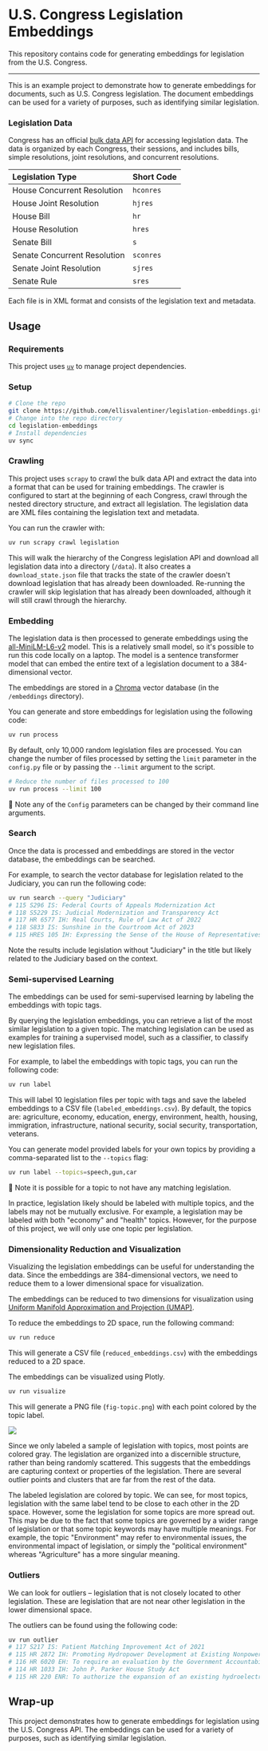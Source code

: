 # U.S. Congress Legislation Embeddings

This repository contains code for generating embeddings for legislation from the U.S. Congress.

***

This is an example project to demonstrate how to generate embeddings for documents, such as U.S. Congress legislation.
The document embeddings can be used for a variety of purposes, such as identifying similar legislation.

### Legislation Data

Congress has an official [bulk data API](https://www.govinfo.gov/bulkdata/) for accessing legislation data.
The data is organized by each Congress, their sessions, and includes bills, simple resolutions, joint resolutions, and concurrent resolutions.

| Legislation Type             | Short Code |
|:-----------------------------|:-----------|
| House Concurrent Resolution  | `hconres`  |
| House Joint Resolution       | `hjres`    |
| House Bill                   | `hr`       |
| House Resolution             | `hres`     |
| Senate Bill                  | `s`        |
| Senate Concurrent Resolution | `sconres`  |
| Senate Joint Resolution      | `sjres`    |
| Senate Rule                  | `sres`     |

Each file is in XML format and consists of the legislation text and metadata.

## Usage

### Requirements

This project uses [`uv`](https://github.com/astral-sh/uv) to manage project dependencies.

### Setup

```bash
# Clone the repo
git clone https://github.com/ellisvalentiner/legislation-embeddings.git
# Change into the repo directory
cd legislation-embeddings
# Install dependencies
uv sync
```

### Crawling

This project uses `scrapy` to crawl the bulk data API and extract the data into a format that can be used for training embeddings.
The crawler is configured to start at the beginning of each Congress, crawl through the nested directory structure, and extract all legislation.
The legislation data are XML files containing the legislation text and metadata.

You can run the crawler with:

```bash
uv run scrapy crawl legislation
```

This will walk the hierarchy of the Congress legislation API and download all legislation data into a directory (`/data`).
It also creates a `download_state.json` file that tracks the state of the crawler doesn't download legislation that has already been downloaded.
Re-running the crawler will skip legislation that has already been downloaded, although it will still crawl through the hierarchy.

### Embedding

The legislation data is then processed to generate embeddings using the [all-MiniLM-L6-v2](https://huggingface.co/sentence-transformers/all-MiniLM-L6-v2) model.
This is a relatively small model, so it's possible to run this code locally on a laptop.
The model is a sentence transformer model that can embed the entire text of a legislation document to a 384-dimensional vector.

The embeddings are stored in a [Chroma](https://www.trychroma.com/) vector database (in the `/embeddings` directory).

You can generate and store embeddings for legislation using the following code:

```bash
uv run process
```

By default, only 10,000 random legislation files are processed.
You can change the number of files processed by setting the `limit` parameter in the `config.py` file or by passing the `--limit` argument to the script.

```bash
# Reduce the number of files processed to 100
uv run process --limit 100
```

:notebook: Note any of the `Config` parameters can be changed by their command line arguments.

### Search

Once the data is processed and embeddings are stored in the vector database, the embeddings can be searched.

For example, to search the vector database for legislation related to the Judiciary, you can run the following code:

```bash
uv run search --query "Judiciary"
# 115 S296 IS: Federal Courts of Appeals Modernization Act
# 118 S5229 IS: Judicial Modernization and Transparency Act
# 117 HR 6577 IH: Real Courts, Rule of Law Act of 2022
# 118 S833 IS: Sunshine in the Courtroom Act of 2023
# 115 HRES 105 IH: Expressing the Sense of the House of Representatives that an Independent Judiciary is Fundamental to American Democracy.
```

Note the results include legislation without "Judiciary" in the title but likely related to the Judiciary based on the context.

### Semi-supervised Learning

The embeddings can be used for semi-supervised learning by labeling the embeddings with topic tags.

By querying the legislation embeddings, you can retrieve a list of the most similar legislation to a given topic.
The matching legislation can be used as examples for training a supervised model, such as a classifier, to classify new legislation files.


For example, to label the embeddings with topic tags, you can run the following code:

```bash
uv run label
```

This will label 10 legislation files per topic with tags and save the labeled embeddings to a CSV file (`labeled_embeddings.csv`).
By default, the topics are: agriculture, economy, education, energy, environment, health, housing, immigration, infrastructure, national security, social security, transportation, veterans.

You can generate model provided labels for your own topics by providing a comma-separated list to the `--topics` flag:

```bash
uv run label --topics=speech,gun,car
```

:notebook: Note it is possible for a topic to not have any matching legislation.

In practice, legislation likely should be labeled with multiple topics, and the labels may not be mutually exclusive.
For example, a legislation may be labeled with both "economy" and "health" topics.
However, for the purpose of this project, we will only use one topic per legislation.

### Dimensionality Reduction and Visualization

Visualizing the legislation embeddings can be useful for understanding the data.
Since the embeddings are 384-dimensional vectors, we need to reduce them to a lower dimensional space for visualization.

The embeddings can be reduced to two dimensions for visualization using [Uniform Manifold Approximation and Projection (UMAP)](https://umap-learn.readthedocs.io/en/latest/).

To reduce the embeddings to 2D space, run the following command:

```bash
uv run reduce
```

This will generate a CSV file (`reduced_embeddings.csv`) with the embeddings reduced to a 2D space.

The embeddings can be visualized using Plotly.

```bash
uv run visualize
```

This will generate a PNG file (`fig-topic.png`) with each point colored by the topic label.

![](out/fig.png)

Since we only labeled a sample of legislation with topics, most points are colored gray.
The legislation are organized into a discernible structure, rather than being randomly scattered.
This suggests that the embeddings are capturing context or properties of the legislation.
There are several outlier points and clusters that are far from the rest of the data.

The labeled legislation are colored by topic.
We can see, for most topics, legislation with the same label tend to be close to each other in the 2D space.
However, some the legislation for some topics are more spread out.
This may be due to the fact that some topics are governed by a wider range of legislation or that some topic keywords may have multiple meanings.
For example, the topic "Environment" may refer to environmental issues, the environmental impact of legislation, or simply the "political environment" whereas "Agriculture" has a more singular meaning.

### Outliers

We can look for outliers – legislation that is not closely located to other legislation.
These are legislation that are not near other legislation in the lower dimensional space.

The outliers can be found using the following code:

```bash
uv run outlier
# 117 S217 IS: Patient Matching Improvement Act of 2021
# 115 HR 2872 IH: Promoting Hydropower Development at Existing Nonpowered Dams Act
# 116 HR 6020 EH: To require an evaluation by the Government Accountability Office of the social, economic, and historic contributions that Minor League Baseball has made to American life and culture.
# 114 HR 1033 IH: John P. Parker House Study Act
# 115 HR 220 ENR: To authorize the expansion of an existing hydroelectric project, and for other purposes.
```

## Wrap-up

This project demonstrates how to generate embeddings for legislation using the U.S. Congress API.
The embeddings can be used for a variety of purposes, such as identifying similar legislation.
